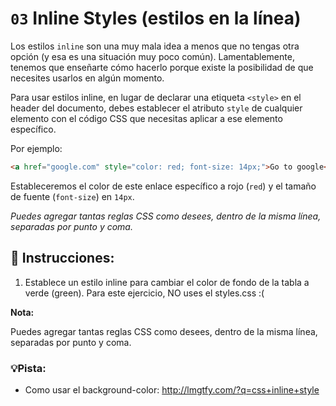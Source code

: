 # `03` Inline Styles (estilos en la línea)

Los estilos `inline` son una muy mala idea a menos que no tengas otra opción (y esa es una situación muy poco común). Lamentablemente, tenemos que enseñarte cómo hacerlo porque existe la posibilidad de que necesites usarlos en algún momento.

Para usar estilos inline, en lugar de declarar una etiqueta `<style>` en el header del documento, debes establecer el atributo `style` de cualquier elemento con el código CSS que necesitas aplicar a ese elemento específico.

Por ejemplo:

```html
<a href="google.com" style="color: red; font-size: 14px;">Go to google</a>
```

Estableceremos el color de este enlace específico a rojo (`red`) y el tamaño de fuente (`font-size`) en `14px`.

*Puedes agregar tantas reglas CSS como desees, dentro de la misma línea, separadas por punto y coma.*

## 📝 Instrucciones:


1. Establece un estilo inline para cambiar el color de fondo de la tabla a verde (green). Para este ejercicio, NO uses el styles.css :(

**Nota:**    

Puedes agregar tantas reglas CSS como desees, dentro de la misma línea, separadas por punto y coma.

### 💡Pista:

- Como usar el background-color: http://lmgtfy.com/?q=css+inline+style
